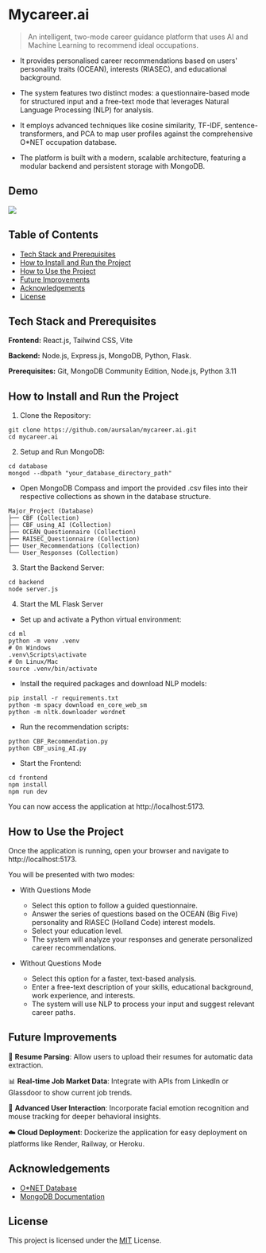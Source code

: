 
# Mycareer.ai 

> An intelligent, two-mode career guidance platform that uses AI and Machine Learning to recommend ideal occupations.

- It provides personalised career recommendations based on users' personality traits (OCEAN), interests (RIASEC), and educational background.

- The system features two distinct modes: a questionnaire-based mode for structured input and a free-text mode that leverages Natural Language Processing (NLP) for analysis.

- It employs advanced techniques like cosine similarity, TF-IDF, sentence-transformers, and PCA to map user profiles against the comprehensive O*NET occupation database.

- The platform is built with a modern, scalable architecture, featuring a modular backend and persistent storage with MongoDB.


## Demo

![](/assets/demo.gif)


## Table of Contents

* [Tech Stack and Prerequisites](#tech-stack-and-prerequisites)
* [How to Install and Run the Project](#how-to-install-and-run-the-project)
* [How to Use the Project](#how-to-use-the-project)
* [Future Improvements](#future-improvements)
* [Acknowledgements](#acknowledgements)
* [License](#license)
## Tech Stack and Prerequisites

**Frontend:** React.js, Tailwind CSS, Vite

**Backend:** Node.js, Express.js, MongoDB, Python, Flask.

**Prerequisites:** Git, MongoDB Community Edition, Node.js, Python 3.11



## How to Install and Run the Project

1. Clone the Repository:
```
git clone https://github.com/aursalan/mycareer.ai.git
cd mycareer.ai
```

2. Setup and Run MongoDB:
```
cd database
mongod --dbpath "your_database_directory_path"
```
- Open MongoDB Compass and import the provided .csv files into their respective collections as shown in the database structure.
```
Major_Project (Database)
├── CBF (Collection)
├── CBF_using_AI (Collection)
├── OCEAN_Questionnaire (Collection)
├── RAISEC_Questionnaire (Collection)
├── User_Recommendations (Collection)
└── User_Responses (Collection)

```

3. Start the Backend Server:
```
cd backend
node server.js
```

4. Start the ML Flask Server
- Set up and activate a Python virtual environment:
```
cd ml
python -m venv .venv
# On Windows
.venv\Scripts\activate
# On Linux/Mac
source .venv/bin/activate
```

- Install the required packages and download NLP models:
```
pip install -r requirements.txt
python -m spacy download en_core_web_sm
python -m nltk.downloader wordnet
```

- Run the recommendation scripts:
```
python CBF_Recommendation.py
python CBF_using_AI.py
```

- Start the Frontend:
```
cd frontend
npm install
npm run dev
```

You can now access the application at http://localhost:5173.

## How to Use the Project

Once the application is running, open your browser and navigate to http://localhost:5173.

You will be presented with two modes:

- With Questions Mode
    - Select this option to follow a guided questionnaire.
    - Answer the series of questions based on the OCEAN (Big Five)  personality and RIASEC (Holland Code) interest models.
    - Select your education level.
    - The system will analyze your responses and generate personalized career recommendations.

- Without Questions Mode
    - Select this option for a faster, text-based analysis.
    - Enter a free-text description of your skills, educational  background, work experience, and interests.
    - The system will use NLP to process your input and suggest relevant career paths.
##  Future Improvements

📄 **Resume Parsing**: Allow users to upload their resumes for automatic data extraction.

📊 **Real-time Job Market Data**: Integrate with APIs from LinkedIn or Glassdoor to show current job trends.

🧠 **Advanced User Interaction**: Incorporate facial emotion recognition and mouse tracking for deeper behavioral insights.

☁️ **Cloud Deployment**: Dockerize the application for easy deployment on platforms like Render, Railway, or Heroku.
## Acknowledgements

 - [O*NET Database](https://www.google.com/url?sa=t&source=web&rct=j&opi=89978449&url=https://www.onetcenter.org/database.html&ved=2ahUKEwjqkPDf8sOPAxU_xjgGHVJJAVkQFnoECBsQAQ&usg=AOvVaw1eY0-Pbasvzk_KaZWy7XF4)
 - [MongoDB Documentation](https://www.mongodb.com/docs/)

## License
This project is licensed under the [MIT](LICENSE) License.
